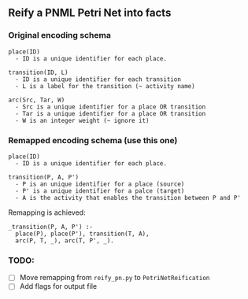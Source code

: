 ## Reify a PNML Petri Net into facts

### Original encoding schema

```
place(ID)
  - ID is a unique identifier for each place.

transition(ID, L) 
  - ID is a unique identifier for each transition
  - L is a label for the transition (~ activity name)

arc(Src, Tar, W)
  - Src is a unique identifier for a place OR transition
  - Tar is a unique identifier for a place OR transition
  - W is an integer weight (~ ignore it)
```

### Remapped encoding schema (use this one)

```
place(ID)
  - ID is a unique identifier for each place.

transition(P, A, P') 
  - P is an unique identifier for a place (source)
  - P' is a unique identifier for a palce (target) 
  - A is the activity that enables the transition between P and P'
```

Remapping is achieved:

```
_transition(P, A, P') :-
  place(P), place(P'), transition(T, A),
  arc(P, T, _), arc(T, P', _).
```

### TODO:

- [ ] Move remapping from `reify_pn.py` to `PetriNetReification`
- [ ] Add flags for output file
